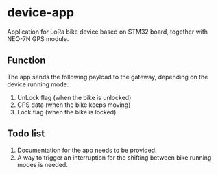 # device-app

Application for LoRa bike device based on STM32 board, together with NEO-7N GPS module.

## Function

The app sends the following payload to the gateway, depending on the device running mode:
1. UnLock flag (when the bike is unlocked)
2. GPS data (when the bike keeps moving)
3. Lock flag (when the bike is locked)

## Todo list
1. Documentation for the app needs to be provided.
2. A way to trigger an interruption for the shifting between bike running modes is needed.
